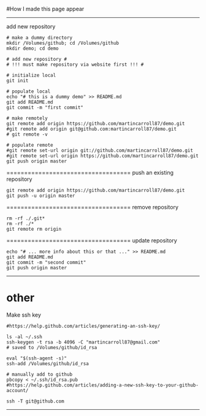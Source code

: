 #How I made this page appear

-----------------------------------
add new repository
```shell
# make a dummy directory
mkdir /Volumes/github; cd /Volumes/github
mkdir demo; cd demo

# add new repository #
# !!! must make repository via website first !!! #

# initialize local
git init

# populate local
echo "# this is a dummy demo" >> README.md
git add README.md
git commit -m "first commit"

# make remotely
git remote add origin https://github.com/martincarroll87/demo.git
#git remote add origin git@github.com:martincarroll87/demo.git  
# git remote -v

# populate remote
#git remote set-url origin git://github.com/martincarroll87/demo.git
#git remote set-url origin https://github.com/martincarroll87/demo.git
git push origin master
```

===================================
push an existing repository 

```shell
git remote add origin https://github.com/martincarroll87/demo.git
git push -u origin master
```

===================================
remove repository

```shell
rm -rf ./.git*
rm -rf ./*
git remote rm origin
```

===================================
update repository

```shell
echo "# ... more info about this or that ..." >> README.md
git add README.md
git commit -m "second commit"
git push origin master
```

-----------------------------------
# other

Make ssh key
```shell
#https://help.github.com/articles/generating-an-ssh-key/

ls -al ~/.ssh
ssh-keygen -t rsa -b 4096 -C "martincarroll87@gmail.com"
# saved to /Volumes/github/id_rsa

eval "$(ssh-agent -s)"
ssh-add /Volumes/github/id_rsa

# manually add to github
pbcopy < ~/.ssh/id_rsa.pub
#https://help.github.com/articles/adding-a-new-ssh-key-to-your-github-account/

ssh -T git@github.com
```

-----------------------------------

